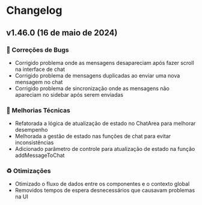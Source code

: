 # Changelog

## v1.46.0 (16 de maio de 2024)

### 🐛 Correções de Bugs

- Corrigido problema onde as mensagens desapareciam após fazer scroll na interface de chat
- Corrigido problema de mensagens duplicadas ao enviar uma nova mensagem no chat
- Corrigido problema de sincronização onde as mensagens não apareciam no sidebar após serem enviadas

### 🧠 Melhorias Técnicas

- Refatorada a lógica de atualização de estado no ChatArea para melhorar desempenho
- Melhorada a gestão de estado nas funções de chat para evitar inconsistências
- Adicionado parâmetro de controle para atualização de estado na função addMessageToChat

### ♻️ Otimizações

- Otimizado o fluxo de dados entre os componentes e o contexto global
- Removidos tempos de espera desnecessários que causavam problemas na UI 